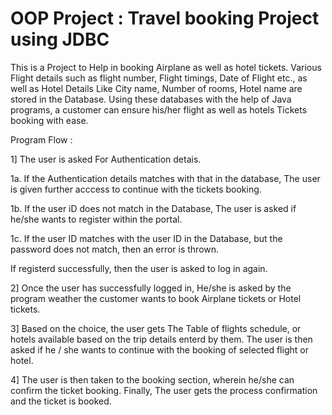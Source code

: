 # OOP Project : Travel booking Project using JDBC  

  

This is a Project to Help in booking Airplane as well as hotel tickets. Various Flight details such as flight number, Flight timings, Date of Flight etc., as well as Hotel Details Like City name, Number of rooms, Hotel name are stored in the Database. Using these databases with the help of Java programs, a customer can ensure his/her flight as well as hotels Tickets booking with ease. 

  

Program Flow : 

1] The user is asked For Authentication detais. 

  

1a. If the Authentication details matches with that in the database, The user is given further acccess to continue with the tickets booking. 

1b. If the user iD does not match in the Database, The user is asked if he/she wants to register within the portal. 

1c. If the user ID matches with the user ID in the Database, but the password does not match, then an error is thrown. 

If registerd successfully, then the user is asked to log in again. 

  

2] Once the user has successfully logged in, He/she is asked by the program weather the customer wants to book Airplane tickets or Hotel tickets. 

  

3] Based on the choice, the user gets The Table of flights schedule, or hotels available based on the trip details enterd by them. The user is then asked if he / she wants to continue with the booking of selected flight or hotel. 

  

4] The user is then taken to the booking section, wherein he/she can confirm the ticket booking. Finally, The user gets the process confirmation and the ticket is booked. 
